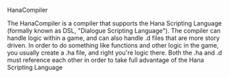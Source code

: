 HanaCompiler

The HanaCompiler is a compiler that supports the Hana Scripting Language (formally known as DSL, "Dialogue Scripting Language").
The compiler can handle logic within a game, and can also handle .d files that are more story driven. In order to do something like
functions and other logic in the game, you usually create a .ha file, and right you're logic there. Both the .ha and .d must reference each other in order
to take full advantage of the Hana Scripting Language